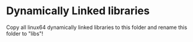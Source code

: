 # Dynamically Linked libraries

Copy all linux64 dynamically linked libraries to this folder and rename this folder to "libs"!

